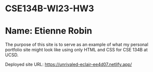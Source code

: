 # CSE134B-WI23-HW3
# Name: Etienne Robin

The purpose of this site is to serve as an example of what my personal portfolio site might look like using only HTML and CSS for CSE 134B at UCSD.

Deployed site URL: https://unrivaled-eclair-ee4d07.netlify.app/